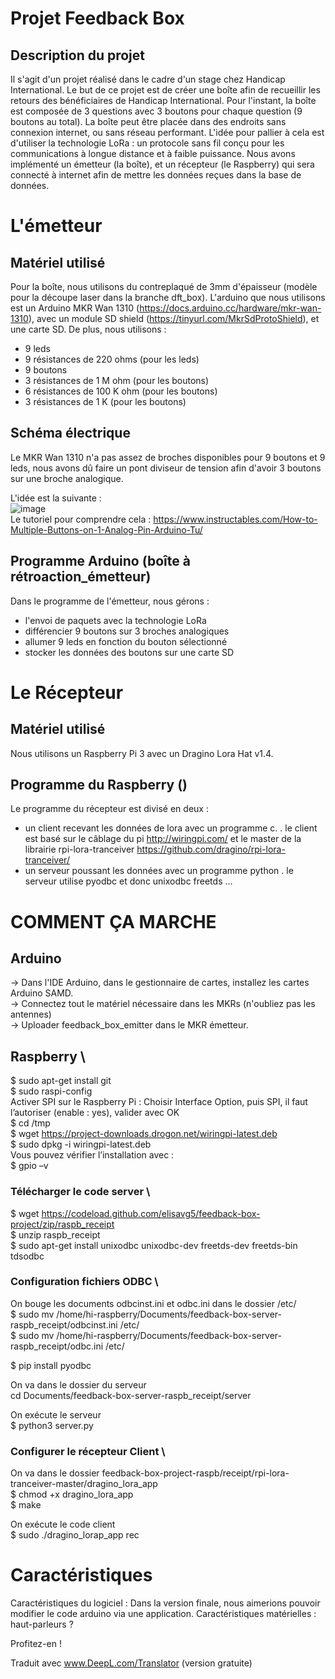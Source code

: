 # Projet Feedback Box

## Description du projet 

Il s'agit d'un projet réalisé dans le cadre d'un stage chez Handicap International. Le but de ce projet est de créer une boîte afin de recueillir les retours des bénéficiaires de Handicap International. 
Pour l'instant, la boîte est composée de 3 questions avec 3 boutons pour chaque question (9 boutons au total). 
La boîte peut être placée dans des endroits sans connexion internet, ou sans réseau performant. L'idée pour pallier à cela est d'utiliser la technologie LoRa : un protocole sans fil conçu pour les communications à longue distance et à faible puissance. 
Nous avons implémenté un émetteur (la boîte), et un récepteur (le Raspberry) qui sera connecté à internet afin de mettre les données reçues dans la base de données. 

# L'émetteur

## Matériel utilisé 

Pour la boîte, nous utilisons du contreplaqué de 3mm d'épaisseur (modèle pour la découpe laser dans la branche dft_box). 
L'arduino que nous utilisons est un Arduino MKR Wan 1310 (https://docs.arduino.cc/hardware/mkr-wan-1310), avec un module SD shield (https://tinyurl.com/MkrSdProtoShield), et une carte SD. 
De plus, nous utilisons : 
- 9 leds 
- 9 résistances de 220 ohms (pour les leds)
- 9 boutons 
- 3 résistances de 1 M ohm (pour les boutons) 
- 6 résistances de 100 K ohm (pour les boutons) 
- 3 résistances de 1 K (pour les boutons) 


## Schéma électrique 

Le MKR Wan 1310 n'a pas assez de broches disponibles pour 9 boutons et 9 leds, nous avons dû faire un pont diviseur de tension afin d'avoir 3 boutons sur une broche analogique. 

L'idée est la suivante : \
![image](https://user-images.githubusercontent.com/72611004/171127881-566f6fe3-9946-4786-88b5-37507eb51a37.png) \
Le tutoriel pour comprendre cela : 
https://www.instructables.com/How-to-Multiple-Buttons-on-1-Analog-Pin-Arduino-Tu/


## Programme Arduino (boîte à rétroaction_émetteur)

Dans le programme de l'émetteur, nous gérons : 
+ l'envoi de paquets avec la technologie LoRa 
+ différencier 9 boutons sur 3 broches analogiques 
+ allumer 9 leds en fonction du bouton sélectionné 
+ stocker les données des boutons sur une carte SD 


# Le Récepteur 

## Matériel utilisé 
Nous utilisons un Raspberry Pi 3 avec un Dragino Lora Hat v1.4. 

## Programme du Raspberry () 

Le programme du récepteur est divisé en deux : 
- un client recevant les données de lora avec un programme c. 
  . le client est basé sur le câblage du pi http://wiringpi.com/ et le master de la librairie rpi-lora-tranceiver https://github.com/dragino/rpi-lora-tranceiver/ 
- un serveur poussant les données avec un programme python 
  . le serveur utilise pyodbc et donc unixodbc freetds ... 


# COMMENT ÇA MARCHE 

## Arduino
-> Dans l'IDE Arduino, dans le gestionnaire de cartes, installez les cartes Arduino SAMD. \
-> Connectez tout le matériel nécessaire dans les MKRs (n'oubliez pas les antennes) \
-> Uploader feedback_box_emitter dans le MKR émetteur. 
 
## Raspberry \
$ sudo apt-get install git \
$ sudo raspi-config \
Activer SPI sur le Raspberry Pi : Choisir Interface Option, puis SPI, il faut l’autoriser (enable : yes), valider avec OK \
$ cd /tmp \
$ wget https://project-downloads.drogon.net/wiringpi-latest.deb \
$ sudo dpkg -i wiringpi-latest.deb \
Vous pouvez vérifier l’installation avec :  \
$ gpio –v 

### Télécharger le code server \
$ wget https://codeload.github.com/elisavg5/feedback-box-project/zip/raspb_receipt  \
$ unzip raspb_receipt \
$ sudo apt-get install unixodbc unixodbc-dev freetds-dev freetds-bin tdsodbc   

### Configuration fichiers ODBC  \
On bouge les documents odbcinst.ini et odbc.ini dans le dossier /etc/  \
$ sudo mv /home/hi-raspberry/Documents/feedback-box-server-raspb_receipt/odbcinst.ini /etc/ \
$ sudo mv /home/hi-raspberry/Documents/feedback-box-server-raspb_receipt/odbc.ini /etc/ 
  
$ pip install pyodbc  

On va dans le dossier du serveur \
cd Documents/feedback-box-server-raspb_receipt/server 

On exécute le serveur \
$ python3 server.py 

### Configurer le récepteur Client \
On va dans le dossier feedback-box-project-raspb/receipt/rpi-lora-tranceiver-master/dragino_lora_app \
$ chmod +x dragino_lora_app \
$ make 

On exécute le code client \
$ sudo ./dragino_lorap_app rec 



# Caractéristiques 

Caractéristiques du logiciel : Dans la version finale, nous aimerions pouvoir modifier le code arduino via une application. 
Caractéristiques matérielles : haut-parleurs ? 

Profitez-en ! 



Traduit avec www.DeepL.com/Translator (version gratuite)
